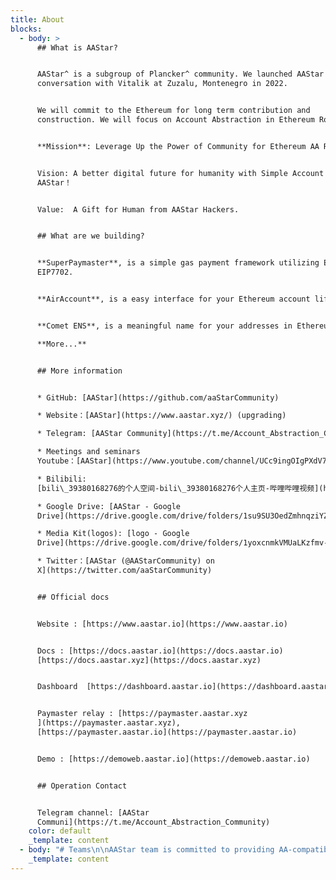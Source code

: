 ```yaml
---
title: About
blocks:
  - body: >
      ## What is AAStar?


      AAStar^ is a subgroup of Plancker^ community. We launched AAStar after a
      conversation with Vitalik at Zuzalu, Montenegro in 2022.


      We will commit to the Ethereum for long term contribution and
      construction. We will focus on Account Abstraction in Ethereum Roadmap.


      **Mission**: Leverage Up the Power of Community for Ethereum AA Roadmap.


      Vision: A better digital future for humanity with Simple Account by
      AAStar！


      Value:  A Gift for Human from AAStar Hackers.


      ## What are we building?


      **SuperPaymaster**, is a simple gas payment framework utilizing ERC4337 and
      EIP7702.


      **AirAccount**, is a easy interface for your Ethereum account life cycle.


      **Comet ENS**, is a meaningful name for your addresses in Ethereum.

      **More...**


      ## More information


      * GitHub: [AAStar](https://github.com/aaStarCommunity)

      * Website：[AAStar](https://www.aastar.xyz/) (upgrading)

      * Telegram: [AAStar Community](https://t.me/Account_Abstraction_Community)

      * Meetings and seminars
      Youtube：[AAStar](https://www.youtube.com/channel/UCc9ingOIgPXdV7UyCMEsoEg)

      * Bilibili:
      [bili\_39380168276的个人空间-bili\_39380168276个人主页-哔哩哔哩视频](https://space.bilibili.com/3546672630074343/)

      * Google Drive: [AAStar - Google
      Drive](https://drive.google.com/drive/folders/1su9SU3OedZmhnqziYZK8o7e_Cyr7MCBt?usp=sharing)

      * Media Kit(logos): [logo - Google
      Drive](https://drive.google.com/drive/folders/1yoxcnmkVMUaLKzfmv-YRv_QucEu7Dh9X?usp=sharing)

      * Twitter：[AAStar (@AAStarCommunity) on
      X](https://twitter.com/aaStarCommunity)


      ## Official docs


      Website : [https://www.aastar.io](https://www.aastar.io)


      Docs : [https://docs.aastar.io](https://docs.aastar.io)  
      [https://docs.aastar.xyz](https://docs.aastar.xyz)


      Dashboard  [https://dashboard.aastar.io](https://dashboard.aastar.io)


      Paymaster relay : [https://paymaster.aastar.xyz
      ](https://paymaster.aastar.xyz),
      [https://paymaster.aastar.io](https://paymaster.aastar.io)


      Demo : [https://demoweb.aastar.io](https://demoweb.aastar.io)


      ## Operation Contact


      Telegram channel: [AAStar
      Communi](https://t.me/Account_Abstraction_Community)
    color: default
    _template: content
  - body: "# Teams\n\nAAStar team is committed to providing AA-compatible public goods components for Ethereum. \n\nWe are trying to answer this question: How can we improve Ethereum accounts to make mass adoption possible?\n\nNotion team profile: [https://www.notion.so/planckerdao/Team-Profile-2dc80086797a4ed9ab940e922b133720](https://www.notion.so/planckerdao/Team-Profile-2dc80086797a4ed9ab940e922b133720)\n\nGitHub teams: [https://github.com/orgs/AAStarCommunity/people](https://github.com/orgs/AAStarCommunity/people)\n\nSome research articles: \U0001F3E9[Research list](https://www.notion.so/planckerdao/Research-list-57cd0b8612ad42a3870f157017cfb15d \"Research\") \U0001F4DD[AAStar Working Docs ](https://www.notion.so/planckerdao/AAStar-Working-Docs-e8c9419d8b6b4e38a6022e52b8e1a9b4 \"AAStar Working Docs\")\n"
    _template: content
---
```



